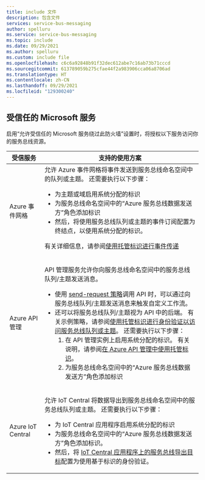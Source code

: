 ```yaml
---
title: include 文件
description: 包含文件
services: service-bus-messaging
author: spelluru
ms.service: service-bus-messaging
ms.topic: include
ms.date: 09/29/2021
ms.author: spelluru
ms.custom: include file
ms.openlocfilehash: c6c6a92848b91f32dec612abe7c16ab73b71cccd
ms.sourcegitcommit: 613789059b275cfae44f2a983906cca06a8706ad
ms.translationtype: HT
ms.contentlocale: zh-CN
ms.lasthandoff: 09/29/2021
ms.locfileid: "129300240"
---
```

## <a name="trusted-microsoft-services"></a>受信任的 Microsoft 服务
启用“允许受信任的 Microsoft 服务绕过此防火墙”设置时，将授权以下服务访问你的服务总线资源。

| 受信服务 | 支持的使用方案 | 
| --------------- | ------------------------- | 
| Azure 事件网格 | 允许 Azure 事件网格将事件发送到服务总线命名空间中的队列或主题。 还需要执行以下步骤： <ul><li>为主题或域启用系统分配的标识</li><li>为服务总线命名空间中的“Azure 服务总线数据发送方”角色添加标识</li><li>然后，将使用服务总线队列或主题的事件订阅配置为终结点，以使用系统分配的标识。</li></ul> <p>有关详细信息，请参阅[使用托管标识进行事件传递](../../event-grid/managed-service-identity.md)</p>|
| Azure API 管理 | <p>API 管理服务允许你向服务总线命名空间中的服务总线队列/主题发送消息。</p><ul><li>使用 [send-request 策略](../../api-management/api-management-sample-send-request.md)调用 API 时，可以通过向服务总线队列/主题发送消息来触发自定义工作流。</li><li>还可以将服务总线队列/主题视为 API 中的后端。 有关示例策略，请参阅[使用托管标识进行身份验证以访问服务总线队列或主题](https://github.com/Azure/api-management-policy-snippets/blob/master/examples/Authenticate%20using%20Managed%20Identity%20to%20access%20Service%20Bus.xml)。 还需要执行以下步骤：<ol><li>在 API 管理实例上启用系统分配的标识。 有关说明，请参阅[在 Azure API 管理中使用托管标识](../../api-management/api-management-howto-use-managed-service-identity.md)。</li><li>为服务总线命名空间中的“Azure 服务总线数据发送方”角色添加标识</li></ol></li></ul> | 
| Azure IoT Central | <p>允许 IoT Central 将数据导出到服务总线命名空间中的服务总线队列或主题。 还需要执行以下步骤：</p><ul><li>为 IoT Central 应用程序启用系统分配的标识</li><li>为服务总线命名空间中的“Azure 服务总线数据发送方”角色添加标识。 </li><li>然后，将 [IoT Central 应用程序上的服务总线导出目标](../../iot-central/core/howto-export-data.md)配置为使用基于标识的身份验证。 </li>

